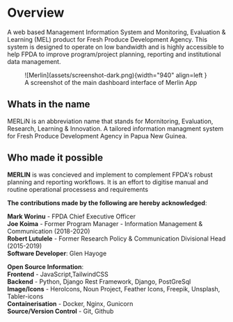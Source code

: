 # Overview

A web based Management Information System and Monitoring, Evaluation & Learning (MEL) product for Fresh Produce Development Agency.  This system is designed to operate on low bandwidth and is highly accessible to help FPDA to improve program/project planning, reporting and institutional data management.
<figure markdown>
  ![Merlin](assets/screenshot-dark.png){width="940" align=left }
  <figcaption>A screenshot of the main dashboard interface of Merlin App</figcaption>
</figure>

## Whats in the name

MERLiN is an abbreviation name that stands for Mornitoring, Evaluation, Research, Learning & Innovation.  A tailored information managment system for Fresh Produce Development Agency in Papua New Guinea.

## **Who made it possible**

**MERLIN** is was concieved and implement to complement FPDA's robust planning and reporting workflows. It is an effort to digitise manual and routine operational processess and requirements

**The contributions made by the following are hereby acknowledged**:

**Mark Worinu** - FPDA Chief Executive Officer  
**Joe Koima** - Former Program Manager - Information Management & Communication (2018-2020)  
**Robert Lutulele** - Former Research Policy & Communication Divisional Head (2015-2019)  
**Software Developer**: Glen Hayoge  

**Open Source Information**:  
**Frontend** - JavaScript,TailwindCSS  
**Backend** - Python, Django Rest Framework, Django, PostGreSql  
**Image/Icons** - HeroIcons, Noun Project, Feather Icons, Freepik, Unsplash, Tabler-icons  
**Containerisation** - Docker, Nginx, Gunicorn  
**Source/Version Control** - Git, Github


